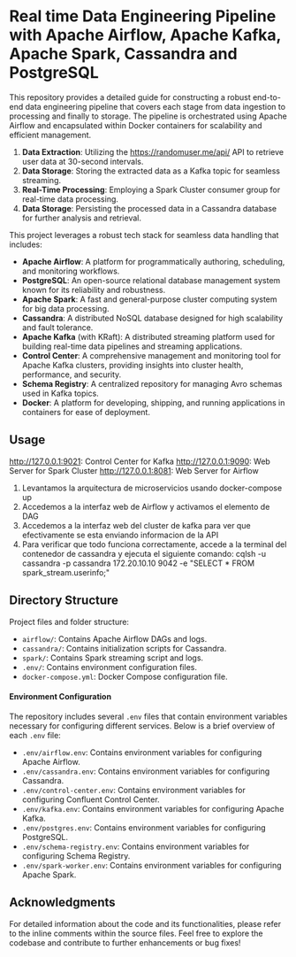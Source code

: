 # Real time Data Engineering Pipeline with Apache Airflow, Apache Kafka, Apache Spark, Cassandra and PostgreSQL

This repository provides a detailed guide for constructing a robust end-to-end data engineering pipeline that covers each stage from data ingestion to processing and finally to storage. The pipeline is orchestrated using Apache Airflow and encapsulated within Docker containers for scalability and efficient management. 

  1. **Data Extraction**: Utilizing the https://randomuser.me/api/ API to retrieve user data at 30-second intervals.
  2. **Data Storage**: Storing the extracted data as a Kafka topic for seamless streaming.
  3. **Real-Time Processing**: Employing a Spark Cluster consumer group for real-time data processing.
  4. **Data Storage**: Persisting the processed data in a Cassandra database for further analysis and retrieval.

This project leverages a robust tech stack for seamless data handling that includes:

- **Apache Airflow**: A platform for programmatically authoring, scheduling, and monitoring workflows.
- **PostgreSQL**: An open-source relational database management system known for its reliability and robustness.
- **Apache Spark**: A fast and general-purpose cluster computing system for big data processing.
- **Cassandra**: A distributed NoSQL database designed for high scalability and fault tolerance.
- **Apache Kafka** (with KRaft): A distributed streaming platform used for building real-time data pipelines and streaming applications.
- **Control Center**: A comprehensive management and monitoring tool for Apache Kafka clusters, providing insights into cluster health, performance, and security.
- **Schema Registry**: A centralized repository for managing Avro schemas used in Kafka topics.
- **Docker**: A platform for developing, shipping, and running applications in containers for ease of deployment.

## Usage

http://127.0.0.1:9021: Control Center for Kafka
http://127.0.0.1:9090: Web Server for Spark Cluster
http://127.0.0.1:8081: Web Server for Airflow

1. Levantamos la arquitectura de microservicios usando docker-compose up
2. Accedemos a la interfaz web de Airflow y activamos el elemento de DAG
3. Accedemos a la interfaz web del cluster de kafka para ver que efectivamente se esta enviando informacion de la API
4. Para verificar que todo funciona correctamente, accede a la terminal del contenedor de cassandra y ejecuta el siguiente comando: cqlsh -u cassandra -p cassandra 172.20.10.10 9042 -e "SELECT * FROM spark_stream.userinfo;"

## Directory Structure

Project files and folder structure:

- `airflow/`: Contains Apache Airflow DAGs and logs.
- `cassandra/`: Contains initialization scripts for Cassandra.
- `spark/`: Contains Spark streaming script and logs.
- `.env/`: Contains environment configuration files.
- `docker-compose.yml`: Docker Compose configuration file.
    
#### Environment Configuration

The repository includes several `.env` files that contain environment variables necessary for configuring different services. Below is a brief overview of each `.env` file:

- `.env/airflow.env`: Contains environment variables for configuring Apache Airflow.
- `.env/cassandra.env`: Contains environment variables for configuring Cassandra.
- `.env/control-center.env`: Contains environment variables for configuring Confluent Control Center.
- `.env/kafka.env`: Contains environment variables for configuring Apache Kafka.
- `.env/postgres.env`: Contains environment variables for configuring PostgreSQL.
- `.env/schema-registry.env`: Contains environment variables for configuring Schema Registry.
- `.env/spark-worker.env`: Contains environment variables for configuring Apache Spark.

## Acknowledgments

For detailed information about the code and its functionalities, please refer to the inline comments within the source files. Feel free to explore the codebase and contribute to further enhancements or bug fixes!
